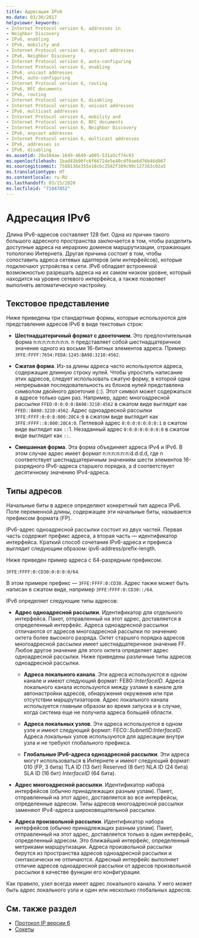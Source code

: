 ```yaml
---
title: Адресация IPv6
ms.date: 03/30/2017
helpviewer_keywords:
- Internet Protocol version 6, addresses in
- Neighbor Discovery
- IPv6, enabling
- IPv6, mobility and
- Internet Protocol version 6, anycast addresses
- IPv6, Neighbor Discovery
- Internet Protocol version 6, auto-configuring
- Internet Protocol version 6, enabling
- IPv6, unicast addresses
- IPv6, auto-configuring
- Internet Protocol version 6, routing
- IPv6, RFC documents
- IPv6, routing
- Internet Protocol version 6, disabling
- Internet Protocol version 6, unicast addresses
- IPv6, multicast addresses
- Internet Protocol version 6, mobility and
- Internet Protocol version 6, RFC documents
- Internet Protocol version 6, Neighbor Discovery
- IPv6, anycast addresses
- Internet Protocol version 6, multicast addresses
- IPv6, addresses in
- IPv6, disabling
ms.assetid: 20a104ae-1649-4649-a005-531a5cf74c93
ms.openlocfilehash: 1bad43b96fc6f66724e5e40cdf0ae6d76b46d867
ms.sourcegitcommit: 7588136e355e10cbc2582f389c90c127363c02a5
ms.translationtype: HT
ms.contentlocale: ru-RU
ms.lasthandoff: 03/15/2020
ms.locfileid: "71047852"
---
```

# <a name="ipv6-addressing"></a>Адресация IPv6

Длина IPv6-адресов составляет 128 бит. Одна из причин такого большого адресного пространства заключается в том, чтобы разделить доступные адреса на иерархию доменов маршрутизации, отражающих топологию Интернета. Другая причина состоит в том, чтобы сопоставить адреса сетевых адаптеров (или интерфейсов), которые подключают устройства к сети. IPv6 обладает встроенной возможностью разрешать адреса на их самом низком уровне, который находится на уровне сетевого интерфейса, а также позволяет выполнять автоматическую настройку.

## <a name="text-representation"></a>Текстовое представление

Ниже приведены три стандартные формы, которые используются для представления адресов IPv6 в виде текстовых строк:

- **Шестнадцатеричный формат с двоеточием**. Это предпочтительная форма n:n:n:n:n:n:n:n. n представляет собой шестнадцатеричное значение одного из восьми 16-битных элементов адреса. Пример: `3FFE:FFFF:7654:FEDA:1245:BA98:3210:4562`.

- **Сжатая форма**. Из-за длины адреса часто используются адреса, содержащие длинную строку нулей. Чтобы упростить написание этих адресов, следует использовать сжатую форму, в которой одна непрерывная последовательность из блоков нулей представлена символом двойного двоеточия (::). Этот символ может содержаться в адресе только один раз. Например, адрес многоадресной рассылки `FFED:0:0:0:0:BA98:3210:4562` в сжатом виде выглядит как `FFED::BA98:3210:4562`. Адрес одноадресной рассылки `3FFE:FFFF:0:0:8:800:20C4:0` в сжатом виде выглядит как `3FFE:FFFF::8:800:20C4:0`. Петлевой адрес `0:0:0:0:0:0:0:1` в сжатом виде выглядит как `::`1. Незаданный адрес `0:0:0:0:0:0:0:0` в сжатом виде выглядит как `::`.

- **Смешанная форма**. Эта форма объединяет адреса IPv4 и IPv6. В этом случае адрес имеет формат n:n:n:n:n:n:d.d.d.d, где n соответствует шестнадцатеричным значениям шести элементов 16-разрядного IPv6-адреса старшего порядка, а d соответствует десятичному значению IPv4-адреса.

## <a name="address-types"></a>Типы адресов

Начальные биты в адресе определяют конкретный тип адреса IPv6. Поле переменной длины, содержащее эти начальные биты, называется префиксом формата (FP).

IPv6-адрес одноадресной рассылки состоит из двух частей. Первая часть содержит префикс адреса, а вторая часть — идентификатор интерфейса. Краткий способ сочетания IPv6-адреса и префикса выглядит следующим образом: ipv6-address/prefix-length.

Ниже приведен пример адреса с 64-разрядным префиксом.

`3FFE:FFFF:0:CD30:0:0:0:0/64`.

В этом примере префикс — `3FFE:FFFF:0:CD30`. Адрес также может быть написан в сжатом виде, например `3FFE:FFFF:0:CD30::/64`.

IPv6 определяет следующие типы адресов:

- **Адрес одноадресной рассылки**. Идентификатор для отдельного интерфейса. Пакет, отправленный на этот адрес, доставляется в определенный интерфейс. Адреса одноадресной рассылки отличаются от адресов многоадресной рассылки по значению октета более высокого разряда. Октет старшего порядка адресов многоадресной рассылки имеет шестнадцатеричное значение FF. Любое другое значение для этого октета определяет адрес одноадресной рассылки. Ниже приведены различные типы адресов одноадресной рассылки.

  - **Адреса локального канала**. Эти адреса используются в одном канале и имеют следующий формат: FE80::*InterfaceID*. Адреса локального канала используются между узлами в канале для автонастройки адресов, обнаружения окружения или при отсутствии маршрутизаторов. Адрес локального канала используется главным образом во время запуска и в случае, когда система еще не получила адреса большей области.

  - **Адреса локальных узлов**. Эти адреса используются в одном узле и имеют следующий формат: FEC0::*SubnetID*:*InterfaceID*. Адреса локальных узлов используются для адресации внутри узла и не требуют глобального префикса.

  - **Глобальные IPv6-адреса одноадресной рассылки**. Эти адреса могут использоваться в Интернете и имеют следующий формат: 010 (FP, 3 бита) TLA ID (13 бит) Reserved (8 бит) NLA ID (24 бита) SLA ID (16 бит) *InterfaceID* (64 бита).

- **Адрес многоадресной рассылки**. Идентификатор набора интерфейсов (обычно принадлежащих разным узлам). Пакет, отправленный на этот адрес, доставляется во все интерфейсы, определенные адресом. Типы адресов многоадресной рассылки заменяют IPv4-адреса широковещательной рассылки.

- **Адреса произвольной рассылки**. Идентификатор набора интерфейсов (обычно принадлежащих разным узлам). Пакет, отправленный на этот адрес, доставляется только в один интерфейс, определенный адресом. Это ближайший интерфейс, определенный метриками маршрутизации. Адреса произвольной рассылки берутся из пространства адресов одноадресной рассылки и синтаксически не отличаются. Адресный интерфейс выполняет отличие адресов одноадресной рассылки от адресов произвольной рассылки в качестве функции его конфигурации.

Как правило, узел всегда имеет адрес локального канала. У него может быть адрес локального узла и один или несколько глобальных адресов.

## <a name="see-also"></a>См. также раздел

- [Протокол IP версии 6](internet-protocol-version-6.md)
- [Сокеты](sockets.md)
